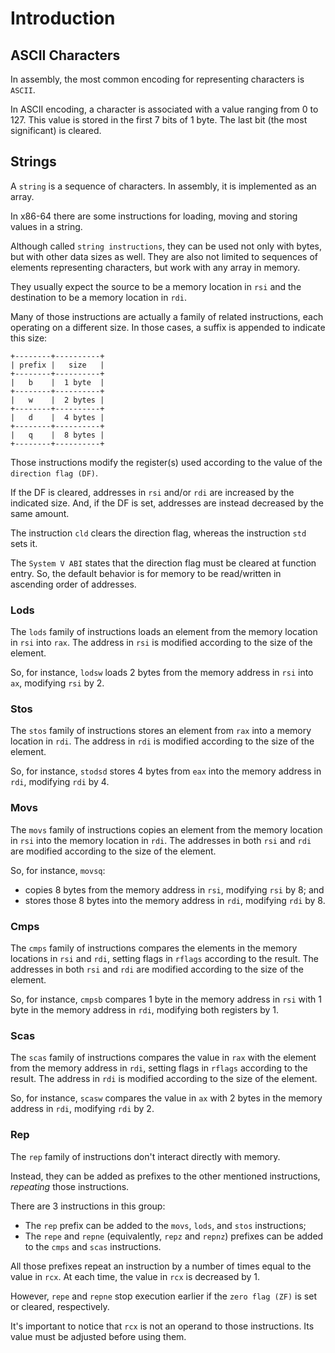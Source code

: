 # Introduction

## ASCII Characters

In assembly, the most common encoding for representing characters is `ASCII`.

In ASCII encoding, a character is associated with a value ranging from 0 to 127.
This value is stored in the first 7 bits of 1 byte.
The last bit (the most significant) is cleared.

## Strings

A `string` is a sequence of characters.
In assembly, it is implemented as an array.

In x86-64 there are some instructions for loading, moving and storing values in a string.

Although called `string instructions`, they can be used not only with bytes, but with other data sizes as well.
They are also not limited to sequences of elements representing characters, but work with any array in memory.

They usually expect the source to be a memory location in `rsi` and the destination to be a memory location in `rdi`.

Many of those instructions are actually a family of related instructions, each operating on a different size.
In those cases, a suffix is appended to indicate this size:

```
+--------+----------+
| prefix |   size   |
+--------+----------+
|   b    |  1 byte  |
+--------+----------+
|   w    |  2 bytes |
+--------+----------+
|   d    |  4 bytes |
+--------+----------+
|   q    |  8 bytes |
+--------+----------+
```

Those instructions modify the register(s) used according to the value of the `direction flag (DF)`.

If the DF is cleared, addresses in `rsi` and/or `rdi` are increased by the indicated size.
And, if the DF is set, addresses are instead decreased by the same amount.

The instruction `cld` clears the direction flag, whereas the instruction `std` sets it.

The `System V ABI` states that the direction flag must be cleared at function entry.
So, the default behavior is for memory to be read/written in ascending order of addresses.

### Lods

The `lods` family of instructions loads an element from the memory location in `rsi` into `rax`.
The address in `rsi` is modified according to the size of the element.

So, for instance, `lodsw` loads 2 bytes from the memory address in `rsi` into `ax`, modifying `rsi` by 2.

### Stos

The `stos` family of instructions stores an element from `rax` into a memory location in `rdi`.
The address in `rdi` is modified according to the size of the element.

So, for instance, `stodsd` stores 4 bytes from `eax` into the memory address in `rdi`, modifying `rdi` by 4.

### Movs

The `movs` family of instructions copies an element from the memory location in `rsi` into the memory location in `rdi`.
The addresses in both `rsi` and `rdi` are modified according to the size of the element.

So, for instance, `movsq`:
- copies 8 bytes from the memory address in `rsi`, modifying `rsi` by 8; and
- stores those 8 bytes into the memory address in `rdi`, modifying `rdi` by 8.

### Cmps

The `cmps` family of instructions compares the elements in the memory locations in `rsi` and `rdi`, setting flags in `rflags` according to the result.
The addresses in both `rsi` and `rdi` are modified according to the size of the element.

So, for instance, `cmpsb` compares 1 byte in the memory address in `rsi` with 1 byte in the memory address in `rdi`, modifying both registers by 1.

### Scas

The `scas` family of instructions compares the value in `rax` with the element from the memory address in `rdi`, setting flags in `rflags` according to the result.
The address in `rdi` is modified according to the size of the element.

So, for instance, `scasw` compares the value in `ax` with 2 bytes in the memory address in `rdi`, modifying `rdi` by 2.

### Rep

The `rep` family of instructions don't interact directly with memory.

Instead, they can be added as prefixes to the other mentioned instructions, *repeating* those instructions.

There are 3 instructions in this group:

- The `rep` prefix can be added to the `movs`, `lods`, and `stos` instructions;
- The `repe` and `repne` (equivalently, `repz` and `repnz`) prefixes can be added to the `cmps` and `scas` instructions.

All those prefixes repeat an instruction by a number of times equal to the value in `rcx`.
At each time, the value in `rcx` is decreased by 1.

However, `repe` and `repne` stop execution earlier if the `zero flag (ZF)` is set or cleared, respectively.

It's important to notice that `rcx` is not an operand to those instructions.
Its value must be adjusted before using them.
